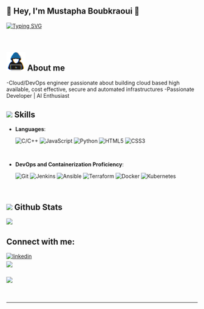 
<h2>🚀 Hey, I'm Mustapha Boubkraoui 👋</strong></h2>

<a href="https://git.io/typing-svg"><img src="https://readme-typing-svg.demolab.com?font=Fira+Code&pause=1000&random=false&width=435&lines=Embedded+Systems+%26+Telecoms+Engineer;software+developer" alt="Typing SVG" /></a>


<br>

## <picture><img src = "https://github.com/0xAbdulKhalid/0xAbdulKhalid/raw/main/assets/mdImages/about_me.gif" width = 50px></picture> **About me**

-Cloud/DevOps engineer passionate about building cloud based high available, cost effective, secure and automated infrastructures 
-Passionate Developer | AI Enthusiast 
  




## <img src="https://media2.giphy.com/media/QssGEmpkyEOhBCb7e1/giphy.gif?cid=ecf05e47a0n3gi1bfqntqmob8g9aid1oyj2wr3ds3mg700bl&rid=giphy.gif" width ="25"><b> Skills</b>


<p align="center">

- **Languages**:
    
    ![C/C++](https://img.shields.io/badge/C%2FC%2B%2B%20-%2300599C.svg?style=for-the-badge&logo=c%2B%2B&logoColor=white)
    ![JavaScript](https://img.shields.io/badge/JavaScript%20-%23F7DF1E.svg?style=for-the-badge&logo=javascript&logoColor=black)
    ![Python](https://img.shields.io/badge/Python%20-%2314354C.svg?style=for-the-badge&logo=python&logoColor=white)
    ![HTML5](https://img.shields.io/badge/HTML5%20-%23E34F26.svg?style=for-the-badge&logo=html5&logoColor=white)
    ![CSS3](https://img.shields.io/badge/CSS%20-%231572B6.svg?style=for-the-badge&logo=css3&logoColor=white)
     

<br>

- **DevOps and Containerization Proficiency**:

    ![Git](https://img.shields.io/badge/git-%23F05033.svg?style=for-the-badge&logo=git&logoColor=white)
    ![Jenkins](https://img.shields.io/badge/Jenkins-%23D24939.svg?style=for-the-badge&logo=jenkins&logoColor=white)
    ![Ansible](https://img.shields.io/badge/Ansible-%231A1918.svg?style=for-the-badge&logo=ansible&logoColor=white)
    ![Terraform](https://img.shields.io/badge/Terraform-%235835CC.svg?style=for-the-badge&logo=terraform&logoColor=white)
    ![Docker](https://img.shields.io/badge/Docker-%232496ED.svg?style=for-the-badge&logo=docker&logoColor=white)
    ![Kubernetes](https://img.shields.io/badge/Kubernetes-%23326CE5.svg?style=for-the-badge&logo=kubernetes&logoColor=white)

<br>

## <img src="https://media.giphy.com/media/iY8CRBdQXODJSCERIr/giphy.gif" width="35"><b> Github Stats </b>

![](http://github-profile-summary-cards.vercel.app/api/cards/repos-per-language?username=MustaphaDG&theme=blue_green)
<br>



## <b> Connect with me:
</b>
<div align='left'>




<a href="https://www.linkedin.com/in/mostafa-boubkraoui/" target="_blank">
<img src="https://img.shields.io/badge/Boubkraoui Mustapha -%2300acee.svg?color=405DE6&style=for-the-badge&logo=linkedin&logoColor=white" alt=linkedin style="margin-bottom: 5px;"/>
</a>
</li>

<br>

<a href="mailto:mustapha.boubkraoui@ensem.ac.ma" target="_blank">
<img src="https://img.shields.io/badge/mustapha.boubkraoui-%23EA4335.svg?style=for-the-badge&logo=gmail&logoColor=white" t=mail style="margin-bottom: 5px;" />
</a>
</li>
	
</ul>
</div>

<br>
<img src="https://user-images.githubusercontent.com/73097560/115834477-dbab4500-a447-11eb-908a-139a6edaec5c.gif">
<br>
<br>
<br>

<div align='center'>



---

<br>

